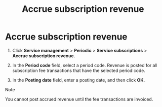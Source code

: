 ﻿---
title: Accrue subscription revenue
TOCTitle: Accrue subscription revenue
ms:assetid: e9f2fa26-6774-4d2f-bc92-06a88b34e4c2
ms:mtpsurl: https://technet.microsoft.com/en-us/library/Aa551481(v=AX.60)
ms:contentKeyID: 36688039
ms.date: 04/18/2014
mtps_version: v=AX.60
_tocRel: gg243195(v=ax.60)/toc.json
---

# Accrue subscription revenue 




1.  Click **Service management** \> **Periodic** \> **Service subscriptions** \> **Accrue subscription revenue**.

2.  In the **Period code** field, select a period code. Revenue is posted for all subscription fee transactions that have the selected period code.

3.  In the **Posting date** field, enter a posting date, and then click **OK**.


> [!NOTE]
> <P>You cannot post accrued revenue until the fee transactions are invoiced.</P>


  



